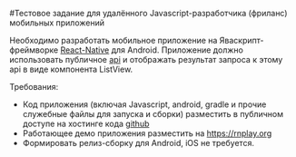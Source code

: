 #Тестовое задание для удалённого Javascript-разработчика (фриланс) мобильных приложений

Необходимо разработать мобильное приложение на Яваскрипт-фреймворке [React-Native](https://facebook.github.io/react-native/) для Android. 
Приложение должно использовать публичное [api](http://jsonplaceholder.typicode.com/)
и отображать результат запроса к этому api в виде компонента ListView.

Требования:
* Код приложения (включая Javascript, android, gradle и прочие служебные файлы для запуска и сборки) разместить в публичном доступе на хостинге кода [github](https://github.com/)
* Работающее демо приложения разместить на https://rnplay.org
* Формировать релиз-сборку для Android, iOS не требуется. 
